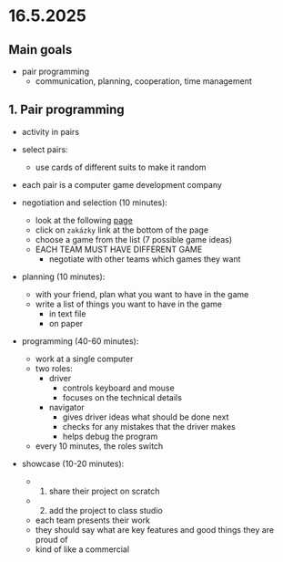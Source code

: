 # 16.5.2025

## Main goals

- pair programming
  - communication, planning, cooperation, time management

## 1. Pair programming

- activity in pairs

- select pairs:
  - use cards of different suits to make it random

- each pair is a computer game development company

- negotiation and selection (10 minutes):
  - look at the following [page](https://hartmaj2.github.io/)
  - click on `zakázky` link at the bottom of the page
  - choose a game from the list (7 possible game ideas)
  - EACH TEAM MUST HAVE DIFFERENT GAME
    - negotiate with other teams which games they want

- planning (10 minutes):
  - with your friend, plan what you want to have in the game
  - write a list of things you want to have in the game
    - in text file
    - on paper

- programming (40-60 minutes):
  - work at a single computer
  - two roles:
    - driver
      - controls keyboard and mouse
      - focuses on the technical details
    - navigator
      - gives driver ideas what should be done next
      - checks for any mistakes that the driver makes
      - helps debug the program
  - every 10 minutes, the roles switch

- showcase (10-20 minutes):
  - 1. share their project on scratch
  - 2. add the project to class studio
  - each team presents their work
  - they should say what are key features and good things they are proud of
  - kind of like a commercial

